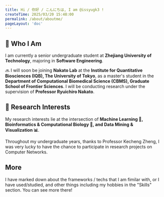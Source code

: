 ```yaml
---
title: Hi / 你好 / こんにちは, I am @issyugk3 !
createTime: 2025/03/20 15:48:00
permalink: /about/aboutme/
pageLayout: 'doc'
---
```

## 🌟 Who I Am  
I am currently a senior undergraduate student at **Zhejiang University of Technology**, majoring in **Software Engineering**.  

🔜 I will soon be joining **Nakato Lab** at the **Institute for Quantitative Biosciences (IQB), The University of Tokyo**, as a master's student in the **Department of Computational Biomedical Science (CBMS), Graduate School of Frontier Sciences**. I will be conducting research under the supervision of **Professor Ryuichiro Nakato**.  

## 🔬 Research Interests  
My research interests lie at the intersection of **Machine Learning 🤖, Bioinformatics & Computational Biology 🧬, and Data Mining & Visualization 📊**.  

Throughout my undergraduate years, thanks to Professor Kecheng Zheng, I was very lucky to have the chance to participate in research projects on Computer Networks.  

## More

I have marked down about the frameworks / techs that I am fimilar with, or I have used/studied, and other things including my hobbies in the "Skills" section. You can see more there!
